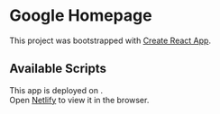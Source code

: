 # Google Homepage

This project was bootstrapped with [Create React App](https://github.com/facebook/create-react-app).

## Available Scripts

This app is deployed on .\
Open [Netlify](https://google-team-jon-snow.netlify.app/) to view it in the browser.
